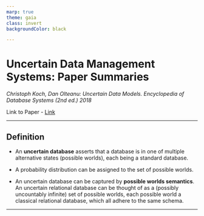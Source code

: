 ```yaml
---
marp: true
theme: gaia
class: invert
backgroundColor: black

---
```


# Uncertain Data Management Systems: Paper Summaries

_Christoph Koch, Dan Olteanu: Uncertain Data Models. Encyclopedia of Database Systems (2nd ed.) 2018_

Link to Paper - [Link](http://www.cs.ox.ac.uk/dan.olteanu/papers/ko-edbs14a.pdf)

---

## Definition

- An **uncertain database** asserts that a database is in one of multiple alternative states (possible worlds), each being a standard database.

-  A probability distribution can be assigned to the set of possible worlds.

 - An uncertain database can be captured by **possible worlds semantics**. An uncertain relational database can be thought of as a (possibly uncountably infinite) set of possible worlds, each possible world a classical relational database, which all adhere to the same schema.

 ---

 
